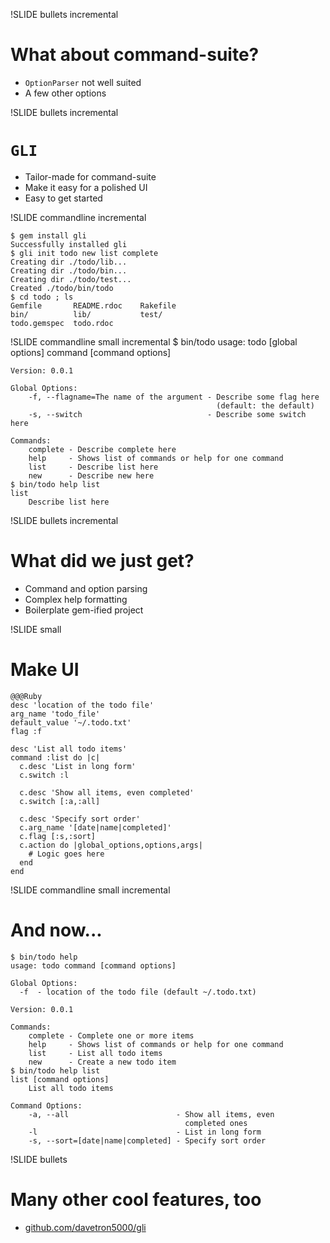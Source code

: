 !SLIDE bullets incremental
# What about command-suite?
* `OptionParser` not well suited
* A few other options

!SLIDE bullets incremental
# `GLI`
* Tailor-made for command-suite
* Make it easy for a polished UI
* Easy to get started

!SLIDE commandline incremental

    $ gem install gli
    Successfully installed gli
    $ gli init todo new list complete
    Creating dir ./todo/lib...
    Creating dir ./todo/bin...
    Creating dir ./todo/test...
    Created ./todo/bin/todo
    $ cd todo ; ls
    Gemfile       README.rdoc    Rakefile
    bin/          lib/           test/         
    todo.gemspec  todo.rdoc

!SLIDE commandline small incremental
    $ bin/todo
    usage: todo [global options] command [command options]

    Version: 0.0.1

    Global Options:
        -f, --flagname=The name of the argument - Describe some flag here 
                                                  (default: the default)
        -s, --switch                            - Describe some switch here

    Commands:
        complete - Describe complete here
        help     - Shows list of commands or help for one command
        list     - Describe list here
        new      - Describe new here
    $ bin/todo help list
    list 
        Describe list here
   
!SLIDE bullets incremental
# What did we just get?
* Command and option parsing
* Complex help formatting
* Boilerplate gem-ified project

!SLIDE small
# Make UI

    @@@Ruby
    desc 'location of the todo file'
    arg_name 'todo_file'
    default_value '~/.todo.txt'
    flag :f

    desc 'List all todo items'
    command :list do |c|
      c.desc 'List in long form'
      c.switch :l

      c.desc 'Show all items, even completed'
      c.switch [:a,:all]

      c.desc 'Specify sort order'
      c.arg_name '[date|name|completed]'
      c.flag [:s,:sort]
      c.action do |global_options,options,args|
        # Logic goes here
      end
    end
   
!SLIDE commandline small incremental
# And now...
    $ bin/todo help
    usage: todo command [command options]

    Global Options:
      -f  - location of the todo file (default ~/.todo.txt)

    Version: 0.0.1

    Commands:
        complete - Complete one or more items
        help     - Shows list of commands or help for one command
        list     - List all todo items
        new      - Create a new todo item
    $ bin/todo help list
    list [command options] 
        List all todo items

    Command Options:
        -a, --all                        - Show all items, even 
                                           completed ones
        -l                               - List in long form
        -s, --sort=[date|name|completed] - Specify sort order


!SLIDE bullets
# Many other cool features, too
* [github.com/davetron5000/gli](http://github.com/davetron5000/gli)
